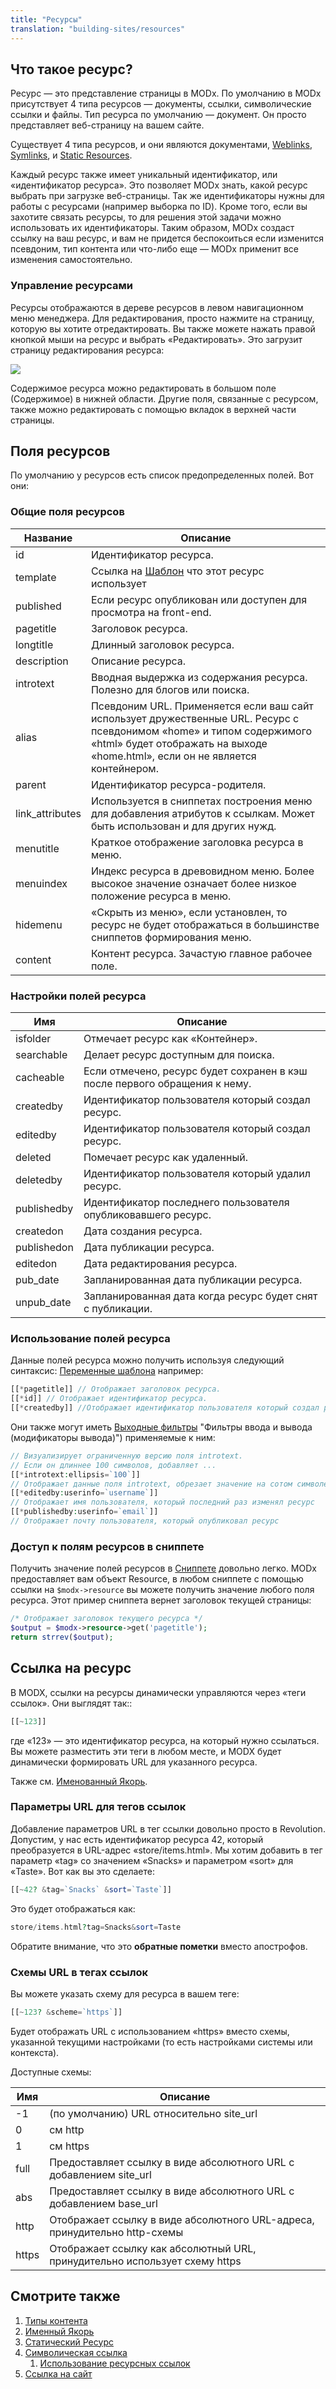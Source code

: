 ```yaml
---
title: "Ресурсы"
translation: "building-sites/resources"
---
```


## Что такое ресурс?

Ресурс — это представление страницы в MODx. По умолчанию в MODx присутствует 4 типа ресурсов — документы, ссылки, символические ссылки и файлы. Тип ресурса по умолчанию — документ. Он просто представляет веб-страницу на вашем сайте.

Существует 4 типа ресурсов, и они являются документами, [Weblinks](building-sites/resources/weblink "Weblink"), [Symlinks](building-sites/resources/symlink "Symlink"), и [Static Resources](building-sites/resources/static-resource "Static Resource").

Каждый ресурс также имеет уникальный идентификатор, или «идентификатор ресурса». Это позволяет MODx знать, какой ресурс выбрать при загрузке веб-страницы. Так же идентификаторы нужны для работы с ресурсами (например выборка по ID). Кроме того, если вы захотите связать ресурсы, то для решения этой задачи можно использовать их идентификаторы. Таким образом, MODx создаст ссылку на ваш ресурс, и вам не придется беспокоиться если изменится псевдоним, тип контента или что-либо еще — MODx применит все изменения самостоятельно.

### Управление ресурсами

Ресурсы отображаются в дереве ресурсов в левом навигационном меню менеджера. Для редактирования, просто нажмите на страницу, которую вы хотите отредактировать. Вы также можете нажать правой кнопкой мыши на ресурс и выбрать «Редактировать». Это загрузит страницу редактирования ресурса:

[![](resource-edit1_v2.3.png)](resource-edit1_v2.3.png)

Содержимое ресурса можно редактировать в большом поле (Содержимое) в нижней области. Другие поля, связанные с ресурсом, также можно редактировать с помощью вкладок в верхней части страницы.

## Поля ресурсов

По умолчанию у ресурсов есть список предопределенных полей. Вот они:

### Общие поля ресурсов

| Название         | Описание                                                                                                                                                                                               |
| ---------------- | ------------------------------------------------------------------------------------------------------------------------------------------------------------------------------------------------------ |
| id               | Идентификатор ресурса.                                                                                                                                                                                 |
| template         | Ссылка на [Шаблон](building-sites/elements/templates "Templates") что этот ресурс использует                                                                                                           |
| published        | Если ресурс опубликован или доступен для просмотра на front-end.                                                                                                                                       |
| pagetitle        | Заголовок ресурса.                                                                                                                                                                                     |
| longtitle        | Длинный заголовок ресурса.                                                                                                                                                                             |
| description      | Описание ресурса.                                                                                                                                                                                      |
| introtext        | Вводная выдержка из содержания ресурса. Полезно для блогов или поиска.                                                                                                                                 |
| alias            | Псевдоним URL. Применяется если ваш сайт использует дружественные URL. Ресурс с псевдонимом «home» и типом содержимого «html» будет отображать на выходе «home.html», если он не является контейнером. |
| parent           | Идентификатор ресурса-родителя.                                                                                                                                                                        |
| link\_attributes | Используется в сниппетах построения меню для добавления атрибутов к ссылкам. Может быть использован и для других нужд.                                                                                 |
| menutitle        | Краткое отображение заголовка ресурса в меню.                                                                                                                                                          |
| menuindex        | Индекс ресурса в древовидном меню. Более высокое значение означает более низкое положение ресурса в меню.                                                                                              |
| hidemenu         | «Скрыть из меню», если установлен, то ресурс не будет отображаться в большинстве сниппетов формирования меню.                                                                                          |
| content          | Контент ресурса. Зачастую главное рабочее поле.                                                                                                                                                        |

### Настройки полей ресурса

| Имя         | Описание                                                                   |
| ----------- | -------------------------------------------------------------------------- |
| isfolder    | Отмечает ресурс как «Контейнер».                                           |
| searchable  | Делает ресурс доступным для поиска.                                        |
| cacheable   | Если отмечено, ресурс будет сохранен в кэш после первого обращения к нему. |
| createdby   | Идентификатор пользователя который создал ресурс.                          |
| editedby    | Идентификатор пользователя который создал ресурс.                          |
| deleted     | Помечает ресурс как удаленный.                                             |
| deletedby   | Идентификатор пользователя который удалил ресурс.                          |
| publishedby | Идентификатор последнего пользователя опубликовавшего ресурс.              |
| createdon   | Дата создания ресурса.                                                     |
| publishedon | Дата публикации ресурса.                                                   |
| editedon    | Дата редактирования ресурса.                                               |
| pub\_date   | Запланированная дата публикации ресурса.                                   |
| unpub\_date | Запланированная дата когда ресурс будет снят с публикации.                 |

### Использование полей ресурса

Данные полей ресурса можно получить используя следующий синтаксис: [Переменные шаблона](building-sites/elements/template-variables "Переменные шаблона") например:

``` php
[[*pagetitle]] // Отображает заголовок ресурса.
[[*id]] // Отображает идентификатор ресурса.
[[*createdby]] //Отображает идентификатор пользователя который создал ресурс.
```

Они также могут иметь [Выходные фильтры](building-sites/tag-syntax/output-filters) "Фильтры ввода и вывода (модификаторы вывода)") применяемые к ним:

``` php
// Визуализирует ограниченную версию поля introtext.
// Если он длиннее 100 символов, добавляет ...
[[*introtext:ellipsis=`100`]]
// Отображает данные поля introtext, обрезает значение на сотом символе.
[[*editedby:userinfo=`username`]]
// Отображает имя пользователя, который последний раз изменял ресурс
[[*publishedby:userinfo=`email`]]
// Отображает почту пользователя, который опубликовал ресурс
```

### Доступ к полям ресурсов в сниппете

Получить значение полей ресурсов в [Сниппете](extending-modx/snippets "Сниппеты") довольно легко. MODx предоставляет вам объект Resource, в любом сниппете с помощью ссылки на `$modx->resource` вы можете получить значение любого поля ресурса. Этот пример сниппета вернет заголовок текущей страницы:

``` php
/* Отображает заголовок текущего ресурса */
$output = $modx->resource->get('pagetitle');
return strrev($output);
```

## Ссылка на ресурс

В MODX, ссылки на ресурсы динамически управляются через «теги ссылок». Они выглядят так::

``` php
[[~123]]
```

где «123» — это идентификатор ресурса, на который нужно ссылаться. Вы можете разместить эти теги в любом месте, и MODX будет динамически формировать URL для указанного ресурса.

Также см. [Именованный Якорь](building-sites/integrating-templates/named-anchor "Именованный Якорь").

### Параметры URL для тегов ссылок

Добавление параметров URL в тег ссылки довольно просто в Revolution. Допустим, у нас есть идентификатор ресурса 42, который преобразуется в URL-адрес «store/items.html». Мы хотим добавить в тег параметр «tag» со значением «Snacks» и параметром «sort» для «Taste». Вот как вы это сделаете:

``` php
[[~42? &tag=`Snacks` &sort=`Taste`]]
```

Это будет отображаться как:

``` php
store/items.html?tag=Snacks&sort=Taste
```

Обратите внимание, что это **обратные пометки** вместо апострофов.

### Схемы URL в тегах ссылок

Вы можете указать схему для ресурса в вашем теге:

``` php
[[~123? &scheme=`https`]]
```

Будет отображать URL с использованием «https» вместо схемы, указанной текущими настройками (то есть настройками системы или контекста).

Доступные схемы:

| Имя   | Описание                                                                   |
| ----- | -------------------------------------------------------------------------- |
| -1    | (по умолчанию) URL относительно site\_url                                  |
| 0     | см http                                                                    |
| 1     | см https                                                                   |
| full  | Предоставляет ссылку в виде абсолютного URL с добавлением site\_url        |
| abs   | Предоставляет ссылку в виде абсолютного URL с добавлением base\_url        |
| http  | Отображает ссылку в виде абсолютного URL-адреса, принудительно http-схемы  |
| https | Отображает ссылку как абсолютный URL, принудительно использует схему https |

## Смотрите также

1. [Типы контента](building-sites/resources/content-types)
2. [Именный Якорь](building-sites/integrating-templates/named-anchor)
3. [Статический Ресурс](building-sites/resources/static-resource)
4. [Символическая ссылка](building-sites/resources/symlink)
    1. [Использование ресурсных ссылок](building-sites/resources/symlink/using-resource-symlinks)
5. [Ссылка на сайт](building-sites/resources/weblink)
